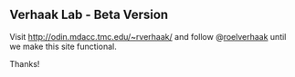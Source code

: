 ## Verhaak Lab - Beta Version

Visit http://odin.mdacc.tmc.edu/~rverhaak/ and follow @[roelverhaak](https://twitter.com/roelverhaak) until we make this site functional.

Thanks!
